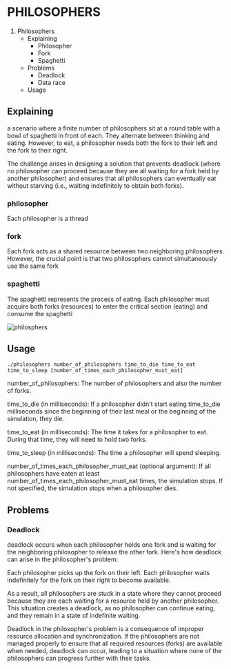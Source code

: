 # PHILOSOPHERS

1. Philosophers
   - Explaining
     - Philosopher
     - Fork
     - Spaghetti
   - Problems
     - Deadlock
     - Data race
   - Usage

## Explaining
a scenario where a finite number of philosophers sit at a round table with a bowl of spaghetti in front of each. They alternate between thinking and eating. However, to eat, a philosopher needs both the fork to their left and the fork to their right.

The challenge arises in designing a solution that prevents deadlock (where no philosopher can proceed because they are all waiting for a fork held by another philosopher) and ensures that all philosophers can eventually eat without starving (i.e., waiting indefinitely to obtain both forks).

### philosopher 
Each philosopher is a thread

### fork
Each fork acts as a shared resource between two neighboring philosophers. However, the crucial point is that two philosophers cannot simultaneously use the same fork

### spaghetti
The spaghetti represents the process of eating. Each philosopher must acquire both forks (resources) to enter the critical section (eating) and consume the spaghetti

![philosphers](https://upload.wikimedia.org/wikipedia/commons/7/7b/An_illustration_of_the_dining_philosophers_problem.png)
## Usage

```
./philosophers number_of_philosophers time_to_die time_to_eat time_to_sleep [number_of_times_each_philosopher_must_eat]
```

number_of_philosophers: The number of philosophers and also the number
of forks.

time_to_die (in milliseconds): If a philosopher didn’t start eating time_to_die
milliseconds since the beginning of their last meal or the beginning of the simulation, they die.

time_to_eat (in milliseconds): The time it takes for a philosopher to eat.
During that time, they will need to hold two forks.

time_to_sleep (in milliseconds): The time a philosopher will spend sleeping.

number_of_times_each_philosopher_must_eat (optional argument): If all
philosophers have eaten at least number_of_times_each_philosopher_must_eat
times, the simulation stops. If not specified, the simulation stops when a
philosopher dies.

## Problems

### Deadlock

deadlock occurs when each philosopher holds one fork and is waiting for the neighboring philosopher to release the other fork. Here's how deadlock can arise in the philosopher's problem:

Each philosopher picks up the fork on their left.
Each philosopher waits indefinitely for the fork on their right to become available.

As a result, all philosophers are stuck in a state where they cannot proceed because they are each waiting for a resource held by another philosopher. This situation creates a deadlock, as no philosopher can continue eating, and they remain in a state of indefinite waiting.

Deadlock in the philosopher's problem is a consequence of improper resource allocation and synchronization. If the philosophers are not managed properly to ensure that all required resources (forks) are available when needed, deadlock can occur, leading to a situation where none of the philosophers can progress further with their tasks.


